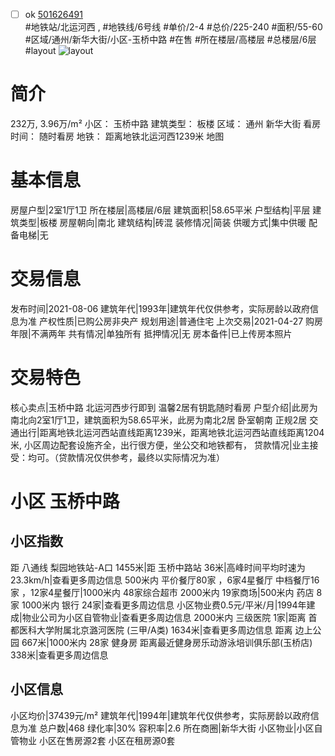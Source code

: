 - [ ] ok [501626491](https://bj.5i5j.com/ershoufang/501626491.html)  
 #地铁站/北运河西 ,  #地铁线/6号线
#单价/2-4 #总价/225-240 #面积/55-60   #区域/通州/新华大街/小区-玉桥中路 #在售 #所在楼层/高楼层 #总楼层/6层 #layout 
![layout](http://image2a.5i5j.com/bdir/layout/8071b1d5594b46209602477c3133d893.jpg_P5.jpg) 
# 简介 
 232万,  3.96万/m² 
小区： 玉桥中路
建筑类型： 板楼
区域： 通州 新华大街
看房时间： 随时看房
地铁： 距离地铁北运河西1239米 地图
# 基本信息 
 房屋户型|2室1厅1卫
所在楼层|高楼层/6层
建筑面积|58.65平米
户型结构|平层
建筑类型|板楼
房屋朝向|南北
建筑结构|砖混
装修情况|简装
供暖方式|集中供暖
配备电梯|无
# 交易信息 
 发布时间|2021-08-06
建筑年代|1993年|建筑年代仅供参考，实际房龄以政府信息为准
产权性质|已购公房非央产
规划用途|普通住宅
上次交易|2021-04-27
购房年限|不满两年
共有情况|单独所有
抵押情况|无
房本备件|已上传房本照片
# 交易特色 
 核心卖点|玉桥中路 北运河西步行即到 温馨2居有钥匙随时看房
户型介绍|此房为南北向2室1厅1卫，建筑面积为58.65平米，此房为南北2居  卧室朝南 正规2居
交通出行|距离地铁北运河西站直线距离1239米，距离地铁北运河西站直线距离1204米, 小区周边配套设施齐全，出行很方便，坐公交和地铁都有，
贷款情况|业主接受：均可。（贷款情况仅供参考，最终以实际情况为准）
# 小区 玉桥中路
## 小区指数 
 距 八通线 梨园地铁站-A口 1455米|距 玉桥中路站 36米|高峰时间平均时速为23.3km/h|查看更多周边信息
500米内 平价餐厅80家 ，6家4星餐厅
中档餐厅16家 ，12家4星餐厅|1000米内 48家综合超市
2000米内 19家商场|500米内 药店 8家
1000米内 银行 24家|查看更多周边信息
小区物业费0.5元/平米/月|1994年建成|物业公司为小区自管物业|查看更多周边信息
2000米内 三级医院 1家|距离 首都医科大学附属北京潞河医院 (三甲/A类) 1634米|查看更多周边信息
距离 边上公园 667米|1000米内 28家 健身房
距离最近健身房乐动游泳培训俱乐部(玉桥店) 338米|查看更多周边信息
## 小区信息 
 小区均价|37439元/m²
建筑年代|1994年|建筑年代仅供参考，实际房龄以政府信息为准
总户数|468
绿化率|30%
容积率|2.6
所在商圈|新华大街
小区物业|小区自管物业
小区在售房源2套
小区在租房源0套
